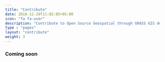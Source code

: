 ```yaml
---
title: "Contribute"
date: 2018-12-29T11:02:05+05:00
icon: "fa fa-user"
description: "Contribute to Open Source Geospatial through GRASS GIS development"
type : "pages"
layout: "contribute"
weight: 3
---
```



<h3 class="mt-2 mb-4"> Coming soon</h3>

<br><br><br><br><br><br><br><br><br><br><br><br><br><br><br>
